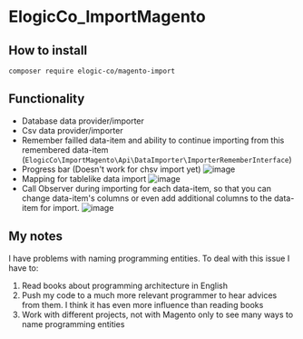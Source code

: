 # ElogicCo_ImportMagento

## How to install
`composer require elogic-co/magento-import`

## Functionality
- Database data provider/importer
- Csv data provider/importer
- Remember failled data-item and ability to continue importing from this remembered data-item (`ElogicCo\ImportMagento\Api\DataImporter\ImporterRememberInterface`)
- Progress bar (Doesn't work for chsv import yet)
![image](https://user-images.githubusercontent.com/64845469/195119397-08e732cc-3d02-47a2-901e-78ad41ae522b.png)
- Mapping for tablelike data import
![image](https://user-images.githubusercontent.com/64845469/195119862-f83ab116-defa-4e55-a0a4-dd57250a3627.png)
- Call Observer during importing for each data-item, so that you can change data-item's columns or even add additional columns to the data-item for import.
![image](https://user-images.githubusercontent.com/64845469/195115569-8fd53c18-2861-4d3c-8953-e8b4d96aca56.png)

## My notes
I have problems with naming programming entities. To deal with this issue I have to:
1. Read books about programming architecture in English
2. Push my code to a much more relevant programmer to hear advices from them. I think it has even  more influence than reading books
3. Work with different projects, not with Magento only to see many ways to name programming entities
